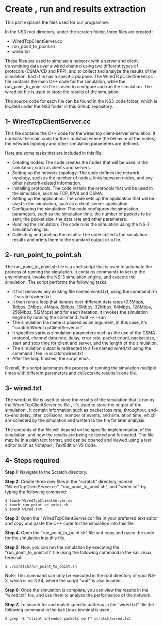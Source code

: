 
Create , run and results extraction 
======================

This part explains the files used for our programme.

In the NS3 root directory, under the scratch folder,  three files are created :

* WiredTcpClientServer.cc
* run_point_to_point.sh
* wired.txt

These files are used to simulate a network with a server and client, transmitting data over a wired channel using two different types of protocols (CSMA/CD and PPP), and to collect and analyze the results of the simulation. Each file has a specific purpose. The WiredTcpClientServer.cc file contains the main C++ code for the simulation, while the run_point_to_point.sh file is used to configure and run the simulation. The wired.txt file is used to store the results of the simulation.

The source code for each file can be found in the NS3_code folder, which is located under the NS3 folder in this Github repository.

1- WiredTcpClientServer.cc
---------------------
This file contains the C++ code for the wired tcp client-server simulation. It contains the main code for the simulation where the behavior of the nodes, the network topology and other simulation parameters are defined.

Here are some tasks that are included in this file:

* Creating nodes: The code creates the nodes that will be used in the simulation, such as clients and servers.
* Setting up the network topology: The code defines the network topology, such as the number of nodes, links between nodes, and any other network-related information.
* Installing protocols: The code installs the protocols that will be used in the simulation, such as TCP, IPV4 and CSMA.
* Setting up the application: The code sets up the application that will be used in the simulation, such as a client-server application.
* Configuring the simulation: The code configures the simulation parameters, such as the simulation time, the number of packets to be sent, the packet size, the data rate and other parameters.
* Running the simulation: The code runs the simulation using the NS-3 simulation engine.
* Collecting and printing the results: The code collects the simulation results and prints them to the standard output or a file.


2- run_point_to_point.sh
---------------------

The run_point_to_point.sh file is a shell script that is used to automate the process of running the simulation. It contains commands to set up the environment, invoke the NS-3 simulation engine, and execute the simulation. The script performs the following tasks:
* It first removes any existing file named wired.txt, using the command rm -f scratch/wired.txt
* It then runs a loop that iterates over different data rates (0.5Mbps, 1Mbps, 2Mbps, 4Mbps, 8Mbps, 16Mbps, 32Mbps, 64Mbps, 128Mbps, 256Mbps, 512Mbps) and for each iteration, it invokes the simulation engine by running the command ./waf -v --run
* The simulation file name is passed as an argument, in this case, it's "scratch/WiredTcpClientServer.cc"
* It specifies various simulation parameters such as the use of the CSMA protocol, channel data rate, delay, error rate, packet count, packet size, start and stop time for client and server, and the length of the simulation.
* The simulation output is redirected to a file named wired.txt using the command | tee -a scratch/wired.txt
* After the loop finishes, the script ends.

Overall, this script automates the process of running the simulation multiple times with different parameters and collects the results in one file.

3- wired.txt
---------------------

The wired.txt file is used to store the results of the simulation that is run by the WiredTcpClientServer.cc file , it's used to store the output of the simulation . It contain information such as packet loss rate, throughput, end-to-end delay, jitter, collisions, number of events, and simulation time, which are collected by the simulation and written to the file for later analysis. 

The contents of the file will depend on the specific implementation of the simulation, and how the results are being collected and formatted. The file may be in a plain text format, and can be opened and viewed using a text editor such as Notepad , TextEdit or VS Code.

4- Steps required 
--------------------- 
**Step 1:**  Navigate to the Scratch directory.

**Step 2:**  Create three new files in the "scratch" directory, named "WiredTcpClientServer.cc", "run_point_to_point.sh", and "wired.txt" by typing the following command:
```
$ touch WiredTcpClientServer.cc
$ touch run_point_to_point.sh
$ touch wired.txt
```
**Step 3:** Open the "WiredTcpClientServer.cc" file in your preferred text editor and copy and paste the C++ code for the simulation into this file.

**Step 4:**  Open the "run_point_to_point.sh" file and copy and paste the code for the simulation into this file.

**Step 5:**  Now, you can run the simulation by executing the "run_point_to_point.sh" file using the following  command in the kali Linux terminal.

```
$ ./scratch/run_point_to_point.sh
```
Note: This command can only be executed in the root directory of your NS-3, which is ns-3.34, where the script "waf" is also located.

**Step 6:**  Once the simulation is complete, you can view the results in the "wired.txt" file, and use them to analyze the performance of the network.

**Step 7:** To search for and match specific patterns in the "wired.txt" file  the following  command in the kali Linux terminal is used .

```
$ grep -E "client intended packets sent" scratch/wired.txt
```



